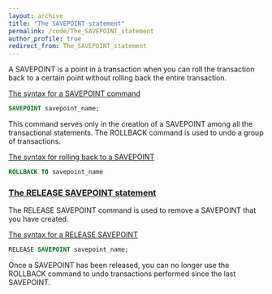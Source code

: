 ```yaml
---
layout: archive
title: "The SAVEPOINT statement"
permalink: /code/The_SAVEPOINT_statement
author_profile: true
redirect_from: The_SAVEPOINT_statement
---
```


A SAVEPOINT is a point in a transaction when you can roll the transaction back to a certain point without rolling back the entire transaction.

<u>The syntax for a SAVEPOINT command</u>
```sql
SAVEPOINT savepoint_name;
```

This command serves only in the creation of a SAVEPOINT among all the transactional statements. The ROLLBACK command is used to undo a group of transactions.

<u>The syntax for rolling back to a SAVEPOINT</u>
```sql
ROLLBACK TO savepoint_name
```

### <b><u>The RELEASE SAVEPOINT statement</u></b>
The RELEASE SAVEPOINT command is used to remove a SAVEPOINT that you have created.

<u>The syntax for a RELEASE SAVEPOINT</u>
```sql
RELEASE SAVEPOINT savepoint_name;
```

Once a SAVEPOINT has been released, you can no longer use the ROLLBACK command to undo transactions performed since the last SAVEPOINT.